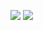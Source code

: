 ![](https://lanyard.cnrad.dev/api/1185264903670485073?idleMessage=Probably%20busy...)
![](http://invidget.switchblade.xyz/EKYkVcJyAR)
